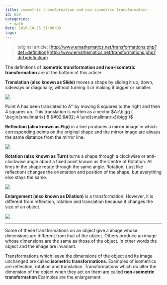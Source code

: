 ```yaml
---
title: isometric transformation and non-isometric transformation
id: 638
categories:
  - math
date: 2016-10-25 21:06:08
tags:
---
```


> original article: [http://www.emathematics.net/transformations.php?def=definition](http://www.emathematics.net/transformations.php?def=definition)

The definitions of **isometric transformation and non-isometric transformation** are at the bottom of this article.

**Translation (also known as Slide)** moves a shape by sliding it up, down, sideways or diagonally, without turning it or making it bigger or smaller.

![](http://www.emathematics.net/imagenes/traslacion1.gif)

Point A has been translated to A'' by moving 8 squares to the right and then 4 squares up. This translation is written as a vector $A=\bigg ( \begin{smallmatrix} 8 &#92;&#92; 4 \end{smallmatrix}\bigg )$

**Reflection (also known as Flip)** in a line produces a mirror image in which corresponding points on the original shape and the mirror image are always the same distance from the mirror line.

![](http://www.emathematics.net/imagenes/reflection2.gif)

**Rotation (also known as Turn)** turns a shape through a clockwise or anti-clockwise angle about a fixed point known as the Centre of Rotation. All lines in the shape rotate through the same angle. Rotation, (just like reflection) changes the orientation and position of the shape, but everything else stays the same.

![](http://www.emathematics.net/imagenes/rotation1.gif)

**Enlargement (also known as Dilation)** is a transformation. However, it is different from reflection, rotation and translation because it changes the size of an object.

![](http://www.emathematics.net/imagenes/Enlargement1.gif)

* * *

Some of these transformations on an object give a image whose dimensions are different from that of the object. Others produce an image whose dimensions are the same as those of the object. In other words the object and the image are invariant.

Transformations which leave the dimensions of the object and its image unchanged are called **isometric transformations**. Examples of isometrics are reflection, rotation and translation. Transformations which do alter the dimension of the object when they act on them are called **non-isometric transformation** Examples are the enlargement.